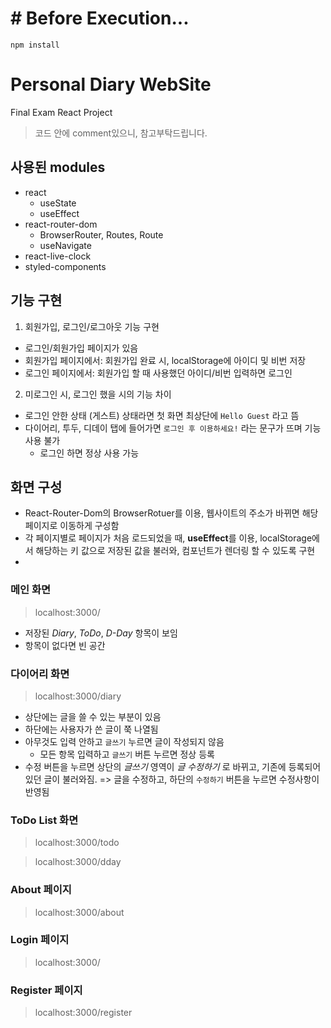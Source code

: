 # # Before Execution...

`npm install`

# Personal Diary WebSite

Final Exam React Project

>  코드 안에 comment있으니, 참고부탁드립니다. 

## 사용된 modules

- react
  - useState
  - useEffect
- react-router-dom
  - BrowserRouter, Routes, Route
  - useNavigate
- react-live-clock
- styled-components

## 기능 구현

1. 회원가입, 로그인/로그아웃 기능 구현

- 로그인/회원가입 페이지가 있음
- 회원가입 페이지에서: 회원가입 완료 시, localStorage에 아이디 및 비번 저장
- 로그인 페이지에서: 회원가입 할 때 사용했던 아이디/비번 입력하면 로그인

2. 미로그인 시, 로그인 했을 시의 기능 차이

- 로그인 안한 상태 (게스트) 상태라면 첫 화면 최상단에 `Hello Guest` 라고 뜸
- 다이어리, 투두, 디데이 탭에 들어가면 `로그인 후 이용하세요!` 라는 문구가 뜨며 기능 사용 불가
  - 로그인 하면 정상 사용 가능

## 화면 구성

- React-Router-Dom의 BrowserRotuer를 이용,
  웹사이트의 주소가 바뀌면 해당 페이지로 이동하게 구성함
- 각 페이지별로 페이지가 처음 로드되었을 때, **useEffect**를 이용,
  localStorage에서 해당하는 키 값으로 저장된 값을 불러와, 컴포넌트가 렌더링 할 수 있도록 구현
- 

### 메인 화면

> localhost:3000/

- 저장된 *Diary*, *ToDo*, *D-Day* 항목이 보임
- 항목이 없다면 빈 공간

### 다이어리 화면

> localhost:3000/diary

- 상단에는 글을 쓸 수 있는 부분이 있음
- 하단에는 사용자가 쓴 글이 쭉 나열됨
- 아무것도 입력 안하고 `글쓰기` 누르면 글이 작성되지 않음
  - 모든 항목 입력하고 `글쓰기` 버튼 누르면 정상 등록
- 수정 버튼을 누르면 상단의 *글쓰기* 영역이 *글 수정하기* 로 바뀌고, 기존에 등록되어있던 글이 불러와짐.
  => 글을 수정하고, 하단의 `수정하기` 버튼을 누르면 수정사항이 반영됨

### ToDo List 화면

> localhost:3000/todo

> localhost:3000/dday

### About 페이지

> localhost:3000/about

### Login 페이지

> localhost:3000/

### Register 페이지

> localhost:3000/register
